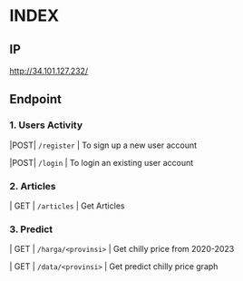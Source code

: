 # INDEX

## IP
http://34.101.127.232/
## Endpoint
### 1. Users Activity
|POST| `/register` | To sign up a new user account

|POST| `/login` | To login an existing user account

### 2.  Articles
| GET | `/articles` | Get Articles 

### 3.  Predict
| GET | `/harga/<provinsi>` | Get chilly price from 2020-2023  

| GET | `/data/<provinsi>` | Get predict chilly price graph



